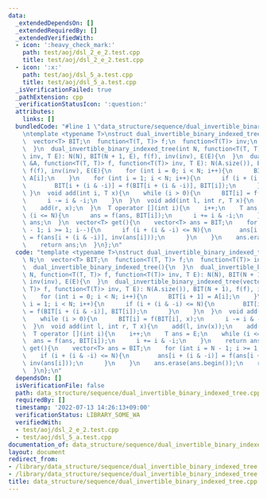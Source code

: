 ```yaml
---
data:
  _extendedDependsOn: []
  _extendedRequiredBy: []
  _extendedVerifiedWith:
  - icon: ':heavy_check_mark:'
    path: test/aoj/dsl_2_e_2.test.cpp
    title: test/aoj/dsl_2_e_2.test.cpp
  - icon: ':x:'
    path: test/aoj/dsl_5_a.test.cpp
    title: test/aoj/dsl_5_a.test.cpp
  _isVerificationFailed: true
  _pathExtension: cpp
  _verificationStatusIcon: ':question:'
  attributes:
    links: []
  bundledCode: "#line 1 \"data_structure/sequence/dual_invertible_binary_indexed_tree.cpp\"\
    \ntemplate <typename T>\nstruct dual_invertible_binary_indexed_tree{\n  int N;\n\
    \  vector<T> BIT;\n  function<T(T, T)> f;\n  function<T(T)> inv;\n  T E;\n  dual_invertible_binary_indexed_tree(){\n\
    \  }\n  dual_invertible_binary_indexed_tree(int N, function<T(T, T)> f, function<T(T)>\
    \ inv, T E): N(N), BIT(N + 1, E), f(f), inv(inv), E(E){\n  }\n  dual_invertible_binary_indexed_tree(vector<T>\
    \ &A, function<T(T, T)> f, function<T(T)> inv, T E): N(A.size()), BIT(N + 1),\
    \ f(f), inv(inv), E(E){\n    for (int i = 0; i < N; i++){\n      BIT[i + 1] =\
    \ A[i];\n    }\n    for (int i = 1; i < N; i++){\n      if (i + (i & -i) <= N){\n\
    \        BIT[i + (i & -i)] = f(BIT[i + (i & -i)], BIT[i]);\n      }\n    }\n \
    \ }\n  void add(int i, T x){\n    while (i > 0){\n      BIT[i] = f(BIT[i], x);\n\
    \      i -= i & -i;\n    }\n  }\n  void add(int l, int r, T x){\n    add(l, inv(x));\n\
    \    add(r, x);\n  }\n  T operator [](int i){\n    i++;\n    T ans = E;\n    while\
    \ (i <= N){\n      ans = f(ans, BIT[i]);\n      i += i & -i;\n    }\n    return\
    \ ans;\n  }\n  vector<T> get(){\n    vector<T> ans = BIT;\n    for (int i = N\
    \ - 1; i >= 1; i--){\n      if (i + (i & -i) <= N){\n        ans[i + (i & -i)]\
    \ = f(ans[i + (i & -i)], inv(ans[i]));\n      }\n    }\n    ans.erase(ans.begin());\n\
    \    return ans;\n  }\n};\n"
  code: "template <typename T>\nstruct dual_invertible_binary_indexed_tree{\n  int\
    \ N;\n  vector<T> BIT;\n  function<T(T, T)> f;\n  function<T(T)> inv;\n  T E;\n\
    \  dual_invertible_binary_indexed_tree(){\n  }\n  dual_invertible_binary_indexed_tree(int\
    \ N, function<T(T, T)> f, function<T(T)> inv, T E): N(N), BIT(N + 1, E), f(f),\
    \ inv(inv), E(E){\n  }\n  dual_invertible_binary_indexed_tree(vector<T> &A, function<T(T,\
    \ T)> f, function<T(T)> inv, T E): N(A.size()), BIT(N + 1), f(f), inv(inv), E(E){\n\
    \    for (int i = 0; i < N; i++){\n      BIT[i + 1] = A[i];\n    }\n    for (int\
    \ i = 1; i < N; i++){\n      if (i + (i & -i) <= N){\n        BIT[i + (i & -i)]\
    \ = f(BIT[i + (i & -i)], BIT[i]);\n      }\n    }\n  }\n  void add(int i, T x){\n\
    \    while (i > 0){\n      BIT[i] = f(BIT[i], x);\n      i -= i & -i;\n    }\n\
    \  }\n  void add(int l, int r, T x){\n    add(l, inv(x));\n    add(r, x);\n  }\n\
    \  T operator [](int i){\n    i++;\n    T ans = E;\n    while (i <= N){\n    \
    \  ans = f(ans, BIT[i]);\n      i += i & -i;\n    }\n    return ans;\n  }\n  vector<T>\
    \ get(){\n    vector<T> ans = BIT;\n    for (int i = N - 1; i >= 1; i--){\n  \
    \    if (i + (i & -i) <= N){\n        ans[i + (i & -i)] = f(ans[i + (i & -i)],\
    \ inv(ans[i]));\n      }\n    }\n    ans.erase(ans.begin());\n    return ans;\n\
    \  }\n};\n"
  dependsOn: []
  isVerificationFile: false
  path: data_structure/sequence/dual_invertible_binary_indexed_tree.cpp
  requiredBy: []
  timestamp: '2022-07-13 14:26:13+09:00'
  verificationStatus: LIBRARY_SOME_WA
  verifiedWith:
  - test/aoj/dsl_2_e_2.test.cpp
  - test/aoj/dsl_5_a.test.cpp
documentation_of: data_structure/sequence/dual_invertible_binary_indexed_tree.cpp
layout: document
redirect_from:
- /library/data_structure/sequence/dual_invertible_binary_indexed_tree.cpp
- /library/data_structure/sequence/dual_invertible_binary_indexed_tree.cpp.html
title: data_structure/sequence/dual_invertible_binary_indexed_tree.cpp
---
```

